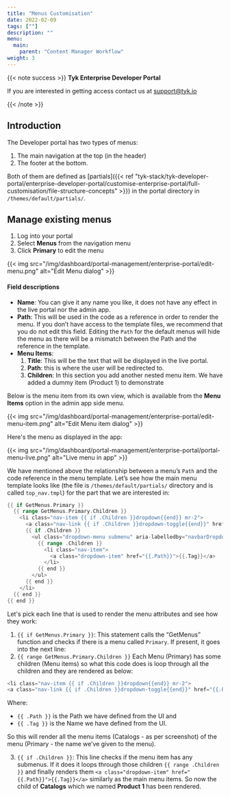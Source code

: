 ```yaml
---
title: "Menus Customisation"
date: 2022-02-09
tags: [""]
description: ""
menu:
  main:
    parent: "Content Manager Workflow"
weight: 3
---
```

{{< note success >}}
**Tyk Enterprise Developer Portal**

If you are interested in getting access contact us at [support@tyk.io](<mailto:support@tyk.io?subject=Tyk Enterprise Portal Beta>)

{{< /note >}}

## Introduction

The Developer portal has two types of menus:
1. The main navigation at the top (in the header)
2. The footer at the bottom.

Both of them are defined as [partials]({{< ref "tyk-stack/tyk-developer-portal/enterprise-developer-portal/customise-enterprise-portal/full-customisation/file-structure-concepts" >}}) in the portal directory in `/themes/default/partials/`.

## Manage existing menus

1. Log into your portal
2. Select **Menus** from the navigation menu
3. Click **Primary** to edit the menu

{{< img src="/img/dashboard/portal-management/enterprise-portal/edit-menu.png" alt="Edit Menu dialog" >}}

#### Field descriptions

- **Name**: You can give it any name you like, it does not have any effect in the live portal nor the admin app.
- **Path**: This will be used in the code as a reference in order to render the menu. If you don’t have access to the template files, we recommend that you do not edit this field. Editing the `Path` for the default menus will hide the menu as there will be a mismatch between the Path and the reference in the template.
- **Menu Items**:
  1. **Title**: This will be the text that will be displayed in the live portal.
  2. **Path**: this is where the user will be redirected to.
  3. **Children**: In this section you add another nested menu item. We have added a dummy item (Product 1) to demonstrate

Below is the menu item from its own view, which is available from the **Menu Items** option in the admin app side menu.

{{< img src="/img/dashboard/portal-management/enterprise-portal/edit-menu-item.png" alt="Edit Menu item dialog" >}}

Here's the menu as displayed in the app:

{{< img src="/img/dashboard/portal-management/enterprise-portal/portal-menu-live.png" alt="Live menu in app" >}}

We have mentioned above the relationship between a menu’s `Path` and the code reference in the menu template. Let’s see how the main menu template looks like (the file is `/themes/default/partials/` directory and is called `top_nav.tmpl`) for the part that we are interested in:

```go
{{ if GetMenus.Primary }}
  {{ range GetMenus.Primary.Children }}
    <li class="nav-item {{ if .Children }}dropdown{{end}} mr-2">
      <a class="nav-link {{ if .Children }}dropdown-toggle{{end}}" href="{{.Path}}" {{ if .Children }}data-toggle="dropdown" aria-haspopup=”true" aria-expanded="false"{{end}}>{{.Tag}}</a>
      {{ if .Children }}
        <ul class="dropdown-menu submenu" aria-labelledby="navbarDropdownMenuLink">
          {{ range .Children }}
            <li class="nav-item">
              <a class="dropdown-item" href="{{.Path}}">{{.Tag}}</a>
            </li>
          {{ end }}
        </ul>
      {{ end }}
    </li>
  {{ end }}
{{ end }}
```
Let's pick each line that is used to render the menu attributes and see how they work:

1. `{{ if GetMenus.Primary }}`: This statement calls the “GetMenus” function and checks if there is a menu called `Primary`. If present, it goes into the next line:
2. `{{ range GetMenus.Primary.Children }}` Each Menu (Primary) has some children (Menu items) so what this code does is loop through all the children and they are rendered as below:

```go
<li class="nav-item {{ if .Children }}dropdown{{end}} mr-2">
<a class="nav-link {{ if .Children }}dropdown-toggle{{end}}" href="{{.Path}}" {{ if .Children }}data-toggle="dropdown" aria-haspopup=”true" aria-expanded="false"{{end}}>{{.Tag}}</a>
```
Where:

- `{{ .Path }}` is the Path we have defined from the UI and
- `{{ .Tag }}` is the Name we have defined from the UI.

So this will render all the menu items (Catalogs - as per screenshot) of the menu (Primary - the name we’ve given to the menu).

3. `{{ if .Children }}`: This line checks if the menu item has any submenus. If it does it loops through those children `{{ range .Children }}` and finally renders them `<a class="dropdown-item" href="{{.Path}}">{{.Tag}}</a>` similarly as the main menu items.
So now the child of **Catalogs** which we named **Product 1** has been rendered.

